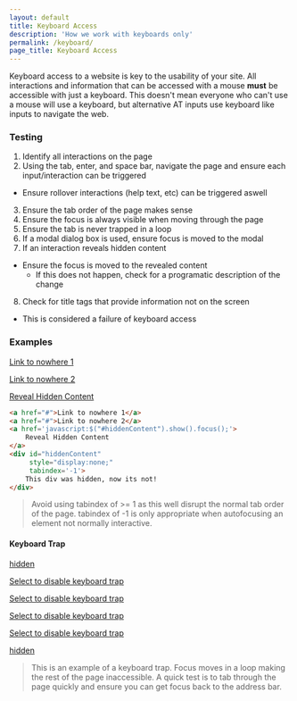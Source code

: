```yaml
---
layout: default
title: Keyboard Access
description: 'How we work with keyboards only'
permalink: /keyboard/
page_title: Keyboard Access
---
```


Keyboard access to a website is key to the usability of your site. All interactions and information that can be accessed with a mouse **must** be accessible with just a keyboard. This doesn't mean everyone who can't use a mouse will use a keyboard, but alternative AT inputs use keyboard like inputs to navigate the web. 

### Testing 

1. Identify all interactions on the page
2. Using the tab, enter, and space bar, navigate the page and ensure each input/interaction can be triggered
  * Ensure rollover interactions (help text, etc) can be triggered aswell
3. Ensure the tab order of the page makes sense
4. Ensure the focus is always visible when moving through the page
5. Ensure the tab is never trapped in a loop
6. If a modal dialog box is used, ensure focus is moved to the modal 
7. If an interaction reveals hidden content
  * Ensure the focus is moved to the revealed content
    * If this does not happen, check for a programatic description of the change
8. Check for title tags that provide information not on the screen
  * This is considered a failure of keyboard access

### Examples

<a href="#">Link to nowhere 1</a>

<a href="#">Link to nowhere 2</a>

<a href='javascript:$("#hiddenContent").show().focus();'>Reveal Hidden Content</a>

<div id="hiddenContent" style="display:none;" tabindex='-1'>This div was hidden, now its not!</div>

```html
<a href="#">Link to nowhere 1</a>
<a href="#">Link to nowhere 2</a>
<a href='javascript:$("#hiddenContent").show().focus();'>
	Reveal Hidden Content
</a>
<div id="hiddenContent" 
	 style="display:none;" 
	 tabindex='-1'>
	This div was hidden, now its not!
</div>
```

> Avoid using tabindex of >= 1 as this well disrupt the normal tab order of the page. tabindex of -1 is only appropriate when autofocusing an element not normally interactive.

#### Keyboard Trap

<a class="sr-only moveFocus" href="#">hidden</a>

<a class="keyboardTrap" href="#">Select to disable keyboard trap</a>

<a class="keyboardTrap" href="#">Select to disable keyboard trap</a>

<a class="keyboardTrap" href="#">Select to disable keyboard trap</a>

<a class="keyboardTrap" href="#">Select to disable keyboard trap</a>

<a class="sr-only moveFocus" href="#">hidden</a>

> This is an example of a keyboard trap. Focus moves in a loop making the rest of the page inaccessible. A quick test is to tab through the page quickly and ensure you can get focus back to the address bar.
